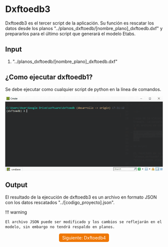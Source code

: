 # Dxftoedb3

Dxftoedb3 es el tercer script de la aplicación. Su función es rescatar los datos desde los planos "../planos_dxftoedb/[nombre_plano]\_dxftoedb.dxf" y prepararlos para el último script que generará el modelo Etabs.

## Input

1. "../planos_dxftoedb/[nombre_plano]\_dxftoedb.dxf"

## ¿Como ejecutar dxftoedb1?

Se debe ejecutar como cualquier script de python en la línea de comandos.

<p align="center">
  <img src="../images/dxftoedb3.gif" style="max-width:100%;">
</p>

## Output

El resultado de la ejecución de dxftoedb3 es un archivo en formato JSON con los datos rescatados "../[codigo_proyecto].json".

!!! warning

    El archivo JSON puede ser modificado y los cambios se reflejarán en el modelo, sin embargo no tendrá respaldo en planos.

<div style="text-align: center;">
  <a href="../dxftoedb4/" style="display: inline-block; background-color: #EF7701; color: white; padding: 5px 10px; text-decoration: none; border-radius: 5px;">Siguiente: Dxftoedb4</a>
</div>

